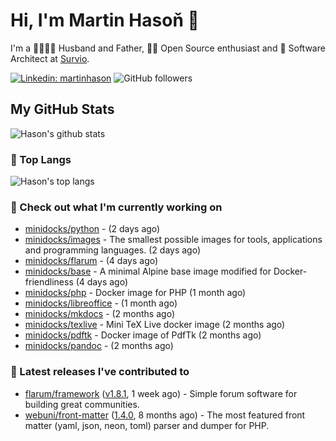 # Hi, I'm Martin Hasoň 👋

I'm a 👨‍👩‍👧‍👦 Husband and Father, 🧑‍💻 Open Source enthusiast and 📐 Software Architect at [Survio](https://www.survio.com).

[![Linkedin: martinhason](https://img.shields.io/badge/-Martin%20Hasoň-blue?style=flat-square&logo=Linkedin&logoColor=white&link=https://www.linkedin.com/in/martinhason/)](https://www.linkedin.com/in/martinhason/)
![GitHub followers](https://img.shields.io/github/followers/hason?label=Follow&style=social)


## My GitHub Stats
![Hason's github stats](https://github-readme-stats.vercel.app/api?username=hason&show_icons=true&include_all_commits=true&theme=dracula&hide_border=true&hide_title=true)

### 💾 Top Langs
![Hason's top langs](https://github-readme-stats.vercel.app/api/top-langs/?username=hason&layout=compact&theme=dracula&hide_border=true&hide_title=true)

### 👷 Check out what I'm currently working on

- [minidocks/python](https://github.com/minidocks/python) -  (2 days ago)
- [minidocks/images](https://github.com/minidocks/images) - The smallest possible images for tools, applications and programming languages. (2 days ago)
- [minidocks/flarum](https://github.com/minidocks/flarum) -  (4 days ago)
- [minidocks/base](https://github.com/minidocks/base) - A minimal Alpine base image modified for Docker-friendliness (4 days ago)
- [minidocks/php](https://github.com/minidocks/php) - Docker image for PHP (1 month ago)
- [minidocks/libreoffice](https://github.com/minidocks/libreoffice) -  (1 month ago)
- [minidocks/mkdocs](https://github.com/minidocks/mkdocs) -  (2 months ago)
- [minidocks/texlive](https://github.com/minidocks/texlive) - Mini TeX Live docker image (2 months ago)
- [minidocks/pdftk](https://github.com/minidocks/pdftk) - Docker image of PdfTk (2 months ago)
- [minidocks/pandoc](https://github.com/minidocks/pandoc) -  (2 months ago)

### 🔭 Latest releases I've contributed to

- [flarum/framework](https://github.com/flarum/framework) ([v1.8.1](https://github.com/flarum/framework/releases/tag/v1.8.1), 1 week ago) - Simple forum software for building great communities.
- [webuni/front-matter](https://github.com/webuni/front-matter) ([1.4.0](https://github.com/webuni/front-matter/releases/tag/1.4.0), 8 months ago) - The most featured front matter (yaml, json, neon, toml) parser and dumper for PHP.
